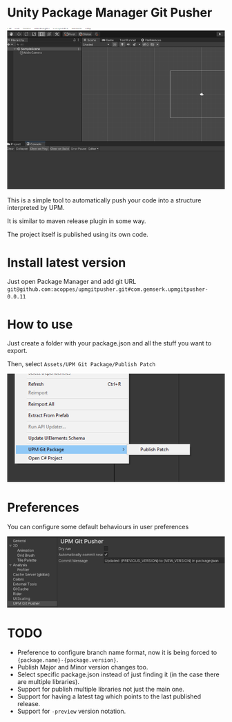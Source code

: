 # Unity Package Manager Git Pusher

![Alt text](images/example.gif?raw=true "Demo")

This is a simple tool to automatically push your code into a structure interpreted by UPM.

It is similar to maven release plugin in some way.

The project itself is published using its own code.

# Install latest version

Just open Package Manager and add git URL `git@github.com:acoppes/upmgitpusher.git#com.gemserk.upmgitpusher-0.0.11`

# How to use

Just create a folder with your package.json and all the stuff you want to export.

Then, select `Assets/UPM Git Package/Publish Patch`

![How to publish](images/menuitem.png?raw=true "How to publish")

# Preferences

You can configure some default behaviours in user preferences

![Configure](images/preferences.png?raw=true "Configure")

# TODO

* Preference to configure branch name format, now it is being forced to `{package.name}-{package.version}`.
* Publish Major and Minor version changes too.
* Select specific package.json instead of just finding it (in the case there are multiple libraries).
* Support for publish multiple libraries not just the main one.
* Support for having a latest tag which points to the last published release.
* Support for `-preview` version notation.